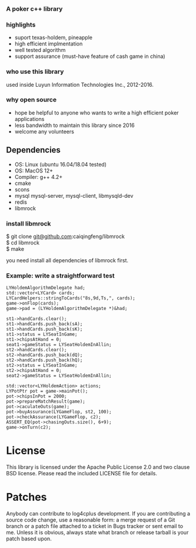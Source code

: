### A poker c++ library
### highlights
* suport texas-holdem, pineapple
* high efficient implmentation
* well tested algorithm
* support assurance (must-have feature of cash game in china)

### who use this library
used inside Luyun Information Technologies Inc., 2012-2016. 

### why open source
* hope be helpful to anyone who wants to write a high efficient poker applications
* less bandwidth to maintain this library since 2016
* welcome any volunteers

## Dependencies
* OS: Linux (ubuntu 16.04/18.04 tested)  
* OS: MacOS 12+ 
* Compiler: g++ 4.2+
* cmake
* scons
* mysql mysql-server, mysql-client, libmysqld-dev
* redis
* libmrock
  
### install libmrock
$ git clone   git@github.com:caiqingfeng/libmrock  
$ cd libmrock  
$ make  

you need install all dependencies of libmrock first.

### Example: write a straightforward test 
	LYHoldemAlgorithmDelegate had;
	std::vector<LYCard> cards;
	LYCardHelpers::stringToCards("8s,9d,Ts,", cards);
	game->onFlop(cards);
	game->pad = (LYHoldemAlgorithmDelegate *)&had;

	st1->handCards.clear();
	st1->handCards.push_back(sA);
	st1->handCards.push_back(sK);
	st1->status = LYSeatInGame;
	st1->chipsAtHand = 0;
	seat1->gameStatus = LYSeatHoldemInAllin;
	st2->handCards.clear();
	st2->handCards.push_back(dQ);
	st2->handCards.push_back(hQ);
	st2->status = LYSeatInGame;
	st2->chipsAtHand = 0;
	seat2->gameStatus = LYSeatHoldemInAllin;

	std::vector<LYHoldemAction> actions;
	LYPotPtr pot = game->mainPot();
	pot->chipsInPot = 2000;
	pot->prepareMatchResult(game);
	pot->caculateOuts(game);
	pot->buyAssurance(LYGameFlop, st2, 100);
	pot->checkAssurance(LYGameFlop, c2);
	ASSERT_EQ(pot->chasingOuts.size(), 6+9);
	game->onTurn(c2);

# License
This library is licensed under the Apache Public License 2.0 and two clause BSD license. Please read the included LICENSE file for details.

# Patches
Anybody can contribute to log4cplus development. If you are contributing a source code change, use a reasonable form: a merge request of a Git branch or a patch file attached to a ticket in Bugs tracker or sent email to me. Unless it is obvious, always state what branch or release tarball is your patch based upon.